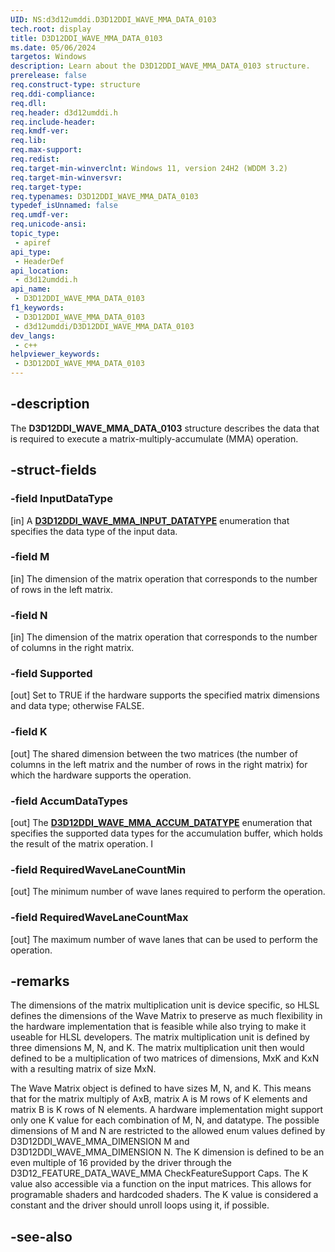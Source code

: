 ```yaml
---
UID: NS:d3d12umddi.D3D12DDI_WAVE_MMA_DATA_0103
tech.root: display
title: D3D12DDI_WAVE_MMA_DATA_0103
ms.date: 05/06/2024
targetos: Windows
description: Learn about the D3D12DDI_WAVE_MMA_DATA_0103 structure.
prerelease: false
req.construct-type: structure
req.ddi-compliance: 
req.dll: 
req.header: d3d12umddi.h
req.include-header: 
req.kmdf-ver: 
req.lib: 
req.max-support: 
req.redist: 
req.target-min-winverclnt: Windows 11, version 24H2 (WDDM 3.2)
req.target-min-winversvr: 
req.target-type: 
req.typenames: D3D12DDI_WAVE_MMA_DATA_0103
typedef_isUnnamed: false
req.umdf-ver: 
req.unicode-ansi: 
topic_type:
 - apiref
api_type:
 - HeaderDef
api_location:
 - d3d12umddi.h
api_name:
 - D3D12DDI_WAVE_MMA_DATA_0103
f1_keywords:
 - D3D12DDI_WAVE_MMA_DATA_0103
 - d3d12umddi/D3D12DDI_WAVE_MMA_DATA_0103
dev_langs:
 - c++
helpviewer_keywords:
 - D3D12DDI_WAVE_MMA_DATA_0103
---
```


## -description

The **D3D12DDI_WAVE_MMA_DATA_0103** structure describes the data that is required to execute a matrix-multiply-accumulate (MMA) operation.

## -struct-fields

### -field InputDataType

[in] A [**D3D12DDI_WAVE_MMA_INPUT_DATATYPE**](ne-d3d12umddi-d3d12ddi_wave_mma_input_datatype.md) enumeration that specifies the data type of the input data.

### -field M

[in] The dimension of the matrix operation that corresponds to the number of rows in the left matrix.

### -field N

[in] The dimension of the matrix operation that corresponds to the number of columns in the right matrix.

### -field Supported

[out] Set to TRUE if the hardware supports the specified matrix dimensions and data type; otherwise FALSE.

### -field K

[out] The shared dimension between the two matrices (the number of columns in the left matrix and the number of rows in the right matrix) for which the hardware supports the operation.

### -field AccumDataTypes

[out] The [**D3D12DDI_WAVE_MMA_ACCUM_DATATYPE**](ne-d3d12umddi-d3d12ddi_wave_mma_accum_datatype.md) enumeration that specifies the supported data types for the accumulation buffer, which holds the result of the matrix operation. I

### -field RequiredWaveLaneCountMin

[out] The minimum number of wave lanes required to perform the operation.

### -field RequiredWaveLaneCountMax

[out] The maximum number of wave lanes that can be used to perform the operation.

## -remarks

The dimensions of the matrix multiplication unit is device specific, so HLSL defines the dimensions of the Wave Matrix to preserve as much flexibility in the hardware implementation that is feasible while also trying to make it useable for HLSL developers. The matrix multiplication unit is defined by three dimensions M, N, and K. The matrix multiplication unit then would defined to be a multiplication of two matrices of dimensions, MxK and KxN with a resulting matrix of size MxN.

The Wave Matrix object is defined to have sizes M, N, and K. This means that for the matrix multiply of AxB, matrix A is M rows of K elements and matrix B is K rows of N elements. A hardware implementation might support only one K value for each combination of M, N, and datatype. The possible dimensions of M and N are restricted to the allowed enum values defined by D3D12DDI_WAVE_MMA_DIMENSION M and D3D12DDI_WAVE_MMA_DIMENSION N. The K dimension is defined to be an even multiple of 16 provided by the driver through the D3D12_FEATURE_DATA_WAVE_MMA CheckFeatureSupport Caps. The K value also accessible via a function on the input matrices. This allows for programable shaders and hardcoded shaders. The K value is considered a constant and the driver should unroll loops using it, if possible.

## -see-also
